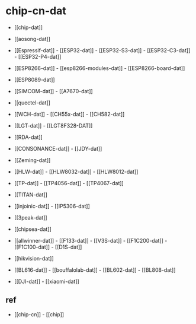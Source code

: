 
# chip-cn-dat 

- [[chip-dat]]

- [[aosong-dat]]

- [[Espressif-dat]] - [[ESP32-dat]] - [[ESP32-S3-dat]] - [[ESP32-C3-dat]] - [[ESP32-P4-dat]]

- [[ESP8266-dat]] - [[esp8266-modules-dat]] - [[ESP8266-board-dat]]

- [[ESP8089-dat]]

- [[SIMCOM-dat]]  - [[A7670-dat]]

- [[quectel-dat]]

- [[WCH-dat]] - [[CH55x-dat]] - [[CH582-dat]]

- [[LGT-dat]] - [[LGT8F328-DAT]]

- [[RDA-dat]]

- [[CONSONANCE-dat]] - [[JDY-dat]]

- [[Zeming-dat]]

- [[HLW-dat]] - [[HLW8032-dat]] - [[HLW8012-dat]]



- [[TP-dat]] - [[TP4056-dat]] - [[TP4067-dat]]

- [[TITAN-dat]]

- [[injoinic-dat]] - [[IP5306-dat]]

- [[3peak-dat]]

- [[chipsea-dat]]

- [[allwinner-dat]] - [[F133-dat]] - [[V3S-dat]] - [[F1C200-dat]] - [[F1C100-dat]] - [[D1S-dat]]

- [[hikvision-dat]]

- [[BL616-dat]] - [[bouffalolab-dat]] - [[BL602-dat]] - [[BL808-dat]]


- [[DJI-dat]] - [[xiaomi-dat]]


## ref 

- [[chip-cn]] - [[chip]]